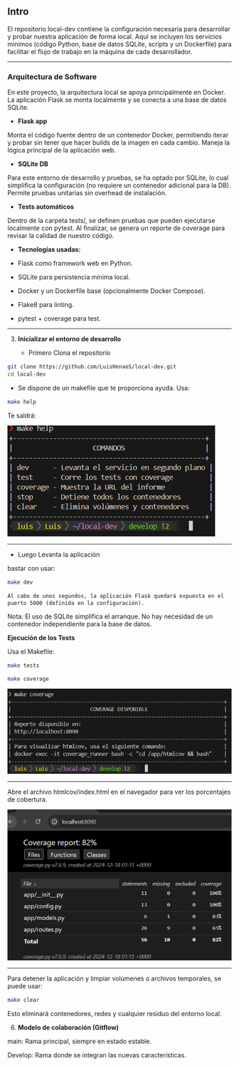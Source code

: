 
## Intro

El repositorio local-dev contiene la configuración necesaria para desarrollar y probar nuestra aplicación de forma local. Aquí se incluyen los servicios mínimos (código Python, base de datos SQLite, scripts y un Dockerfile) para facilitar el flujo de trabajo en la máquina de cada desarrollador.

---

### Arquitectura de Software

En este proyecto, la arquitectura local se apoya principalmente en Docker. La aplicación Flask se monta localmente y se conecta a una base de datos SQLite.

- **Flask app**



Monta el código fuente dentro de un contenedor Docker, permitiendo iterar y probar sin tener que hacer builds de la imagen en cada cambio.
Maneja la lógica principal de la aplicación web.

- **SQLite DB**



Para este entorno de desarrollo y pruebas, se ha optado por SQLite, lo cual simplifica la configuración (no requiere un contenedor adicional para la DB).
Permite pruebas unitarias sin overhead de instalación.

- **Tests automáticos**



Dentro de la carpeta tests/, se definen pruebas que pueden ejecutarse localmente con pytest.
Al finalizar, se genera un reporte de coverage para revisar la calidad de nuestro código.

- **Tecnologías usadas:**



- Flask como framework web en Python.
- SQLite para persistencia mínima local.
- Docker y un Dockerfile base (opcionalmente Docker Compose).
- Flake8 para linting.
- pytest + coverage para test.

---

3. **Inicializar el entorno de desarrollo**

    - Primero Clona el repositorio

```bash
git clone https://github.com/LuisHenaoS/local-dev.git
cd local-dev
```

- Se dispone de un makefile que te proporciona ayuda. Usa:



```bash
make help
```

Te saldrá:


![Imagen make help](source/1.png)


---


- Luego Levanta la aplicación


bastar con usar:

```bash
make dev
```
    Al cabo de unos segundos, la aplicación Flask quedará expuesta en el puerto 5000 (definida en la configuración).
Nota: El uso de SQLite simplifica el arranque. No hay necesidad de un contenedor independiente para la base de datos.

**Ejecución de los Tests**


Usa el Makefile:

```bash
make tests
```


```bash
make coverage
```

![make coverage](source/2.png)

---


Abre el archivo htmlcov/index.html en el navegador para ver los porcentajes de cobertura.

![make coverage](source/3.png)

---

Para detener la aplicación y limpiar volúmenes o archivos temporales, se puede usar:

```bash
make clear
```

Esto eliminará contenedores, redes y cualquier residuo del entorno local.


6. **Modelo de colaboración (Gitflow)**

main: Rama principal, siempre en estado estable.

Develop: Rama donde se integran las nuevas características.